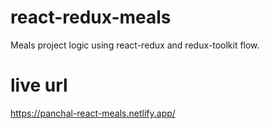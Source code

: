 # react-redux-meals

Meals project logic using react-redux and redux-toolkit flow.

# live url

https://panchal-react-meals.netlify.app/
